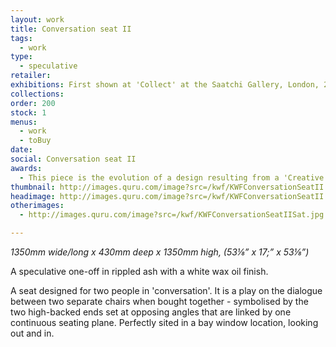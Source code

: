 ```yaml
---
layout: work
title: Conversation seat II
tags:
  - work
type:
  - speculative
retailer:
exhibitions: First shown at 'Collect' at the Saatchi Gallery, London, 2010.
collections:
order: 200
stock: 1
menus:
  - work
  - toBuy
date:
social: Conversation seat II
awards:
  - This piece is the evolution of a design resulting from a 'Creative award' given by South East Arts.
thumbnail: http://images.quru.com/image?src=/kwf/KWFConversationSeatII.jpg&width=170&height=170&fill=auto&top=0.075&bottom=0.95938
headimage: http://images.quru.com/image?src=/kwf/KWFConversationSeatII.jpg
otherimages:
  - http://images.quru.com/image?src=/kwf/KWFConversationSeatIISat.jpg

---
```

_1350mm wide/long x 430mm deep x 1350mm high, (53&frac18;” x 17;” x 53&frac18;”)_

 A speculative one-off in rippled ash with a white wax oil finish.

   A seat designed for two people in 'conversation'. It is a play on the dialogue between two separate chairs when bought together - symbolised by the two high-backed ends set at opposing angles that are linked by one continuous seating plane. Perfectly sited in a bay window location, looking out and in.
